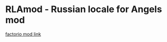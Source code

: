# RLAmod - Russian locale for Angels mod
 [factorio mod link](https://mods.factorio.com/mod/RLAmod)
